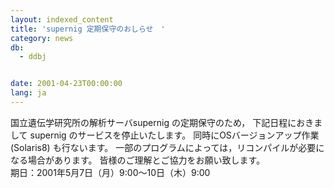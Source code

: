 ```yaml
---
layout: indexed_content
title: 'supernig 定期保守のおしらせ　'
category: news
db:
  - ddbj


date: 2001-04-23T00:00:00
lang: ja
---
```


国立遺伝学研究所の解析サーバsupernig の定期保守のため， 下記日程におきまして supernig のサービスを停止いたします。 同時にOSバージョンアップ作業 (Solaris8) も行ないます。 一部のプログラムによっては，リコンパイルが必要になる場合があります。 皆様のご理解とご協力をお願い致します。<br>期日：2001年5月7日（月）9:00～10日（木）9:00
